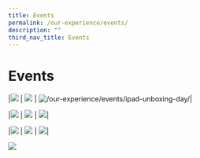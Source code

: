 ```yaml
---
title: Events
permalink: /our-experience/events/
description: ""
third_nav_title: Events
---
```

# Events

|![](/images/Events%20Page/campachiever2023_945x630.png) | ![](/images/Events%20Page/cny2023_945x630.png) | ![/our-experience/events/ipad-unboxing-day/](/images/Events%20Page/ipadunboxing2023_945x630.png)|

|![](/images/Events%20Page/annualroadrun2023_945x630.png) | ![](/images/Events%20Page/nyec2023_945x630.png) | ![](/images/Events%20Page/speechday2023_945x630.png)|

|![](/images/Events%20Page/culturalpotpourri2023_945x630.png) | ![](/images/Events%20Page/sportscarnival2023_945x630.png) | ![](/images/Events%20Page/confuciuscamp2023_945x630.png)|

<a href="/our-experience/events/ipad-unboxing-day/"><img src="/images/Events%20Page/ipadunboxing2023_945x630.png"></a>